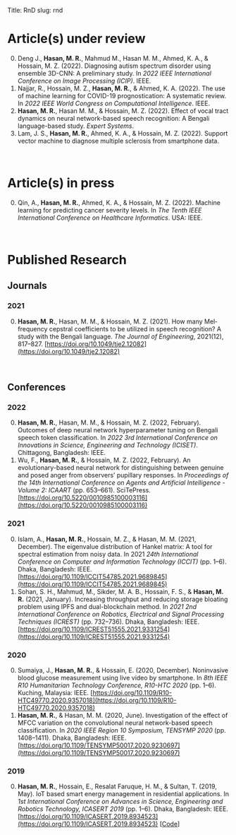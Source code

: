 Title: RnD
slug: rnd

# Article(s) under review
0.  Deng J., **Hasan, M. R.**, Mahmud M., Hasan M. M., Ahmed, K. A., & Hossain, M. Z. (2022). Diagnosing autism spectrum disorder using ensemble 3D-CNN: A preliminary study. In _2022 IEEE International Conference on Image Processing (ICIP)_. IEEE.
0. Najjar, R., Hossain, M. Z., **Hasan, M. R.**, & Ahmed, K. A. (2022). The use of machine learning for COVID-19 prognostication: A systematic review. In _2022 IEEE World Congress on Computational Intelligence_. IEEE.
0. **Hasan, M. R.**, Hasan M. M., & Hossain, M. Z. (2022). Effect of vocal tract dynamics on neural network-based speech recognition: A Bengali language-based study. _Expert Systems_.
0. Lam, J. S., **Hasan, M. R.**, Ahmed, K. A., & Hossain, M. Z. (2022). Support vector machine to diagnose multiple sclerosis from smartphone data.

&nbsp;
# Article(s) in press
0. Qin, A., **Hasan, M. R.**, Ahmed, K. A., & Hossain, M. Z. (2022). Machine learning for predicting cancer severity levels. In _The Tenth IEEE International Conference on Healthcare Informatics_. USA: IEEE.

&nbsp;
# Published Research
## Journals
### 2021
0. **Hasan, M. R.**, Hasan, M. M., & Hossain, M. Z. (2021). How many Mel‐frequency cepstral coefficients to be utilized in speech recognition? A study with the Bengali language. _The Journal of Engineering_, 2021(12), 817–827. [https://doi.org/10.1049/tje2.12082](https://doi.org/10.1049/tje2.12082)

&nbsp;
## Conferences
### 2022
0. **Hasan, M. R.**, Hasan, M. M., & Hossain, M. Z. (2022, February). Outcomes of deep neural network hyperparameter tuning on Bengali speech token classification. In _2022 3rd International Conference on Innovations in Science, Engineering and Technology (ICISET)_. Chittagong, Bangladesh: IEEE.
0. Wu, F., **Hasan, M. R.**, & Hossain, M. Z. (2022, February). An evolutionary-based neural network for distinguishing between genuine and posed anger from observers’ pupillary responses. In _Proceedings of the 14th International Conference on Agents and Artificial Intelligence - Volume 2: ICAART_ (pp. 653–661). SciTePress. [https://doi.org/10.5220/0010985100003116](https://doi.org/10.5220/0010985100003116)

### 2021
0. Islam, A., **Hasan, M. R.**, Hossain, M. Z., & Hasan, M. M. (2021, December). The eigenvalue distribution of Hankel matrix: A tool for spectral estimation from noisy data. In 2021 _24th International Conference on Computer and Information Technology (ICCIT)_ (pp. 1–6). Dhaka, Bangladesh: IEEE. [https://doi.org/10.1109/ICCIT54785.2021.9689845](https://doi.org/10.1109/ICCIT54785.2021.9689845) 
0. Sohan, S. H., Mahmud, M., Sikder, M. A. B., Hossain, F. S., & **Hasan, M. R.** (2021, January). Increasing throughput and reducing storage bloating problem using IPFS and dual-blockchain method. In _2021 2nd International Conference on Robotics, Electrical and Signal Processing Techniques (ICREST)_ (pp. 732–736). Dhaka, Bangladesh: IEEE. [https://doi.org/10.1109/ICREST51555.2021.9331254](https://doi.org/10.1109/ICREST51555.2021.9331254)

### 2020
0. Sumaiya, J., **Hasan, M. R.**, & Hossain, E. (2020, December). Noninvasive blood glucose measurement using live video by smartphone. In _8th IEEE R10 Humanitarian Technology Conference, R10-HTC 2020_ (pp. 1–6). Kuching, Malaysia: IEEE. [https://doi.org/10.1109/R10-HTC49770.2020.9357018](https://doi.org/10.1109/R10-HTC49770.2020.9357018)
0. **Hasan, M. R.**, & Hasan, M. M. (2020, June). Investigation of the effect of MFCC variation on the convolutional neural network-based speech classification. In _2020 IEEE Region 10 Symposium, TENSYMP 2020_ (pp. 1408–1411). Dhaka, Bangladesh: IEEE. [https://doi.org/10.1109/TENSYMP50017.2020.9230697](https://doi.org/10.1109/TENSYMP50017.2020.9230697)

### 2019
0. **Hasan, M. R.**, Hossain, E., Resalat Faruque, H. M., & Sultan, T. (2019, May). IoT based smart energy management in residential applications. In _1st International Conference on Advances in Science, Engineering and Robotics Technology, ICASERT 2019_ (pp. 1–6). Dhaka, Bangladesh: IEEE. [https://doi.org/10.1109/ICASERT.2019.8934523](https://doi.org/10.1109/ICASERT.2019.8934523) [[Code](https://github.com/mrh-rakib/IoT-Smart-Energy-Management)]